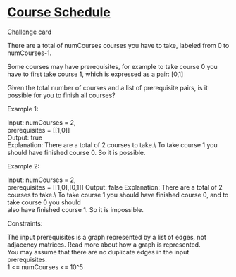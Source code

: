 # [Course Schedule](https://leetcode.com/problems/course-schedule/)
[Challenge card](https://leetcode.com/explore/challenge/card/may-leetcoding-challenge/538/week-5-may-29th-may-31st/3344/)

There are a total of numCourses courses you have to take, labeled from 0 to numCourses-1.

Some courses may have prerequisites, for example to take course 0 you have to first take course 1, which is expressed as a pair: [0,1]

Given the total number of courses and a list of prerequisite pairs, is it possible for you to finish all courses?

Example 1:

Input: numCourses = 2,\
prerequisites = [[1,0]]\
Output: true\
Explanation: There are a total of 2 courses to take.\ 
             To take course 1 you should have finished course 0. So it is possible. 
             
Example 2:

Input: numCourses = 2,\
prerequisites = [[1,0],[0,1]]
Output: false
Explanation: There are a total of 2 courses to take.\ 
             To take course 1 you should have finished course 0, and to take course 0 you should\
             also have finished course 1. So it is impossible.
 

Constraints:

The input prerequisites is a graph represented by a list of edges, not adjacency matrices. Read more about how a graph is represented.\
You may assume that there are no duplicate edges in the input prerequisites.\
1 <= numCourses <= 10^5
